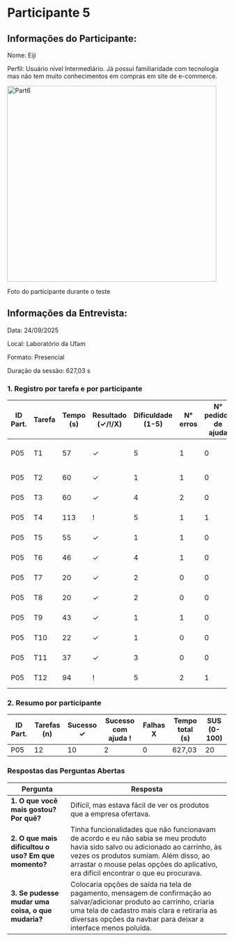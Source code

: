 # Participante 5

## Informações do Participante:
Nome: Eiji

Perfil: Usuário nível Intermediário. Já possui familiaridade com tecnologia mas não tem muito conhecimentos em compras em site de e-commerce. 

<img width="480" height="450" alt="Part6" src="https://github.com/user-attachments/assets/3c9cca8f-13e5-4af7-816b-797b51ae7d4d" />

Foto do participante durante o teste

## Informações da Entrevista: 
Data: 24/09/2025

Local: Laboratório da Ufam

Formato: Presencial 

Duração da sessão: 627,03 s

### 1. Registro por tarefa e por participante
| ID Part. | Tarefa | Tempo (s) | Resultado (✓/!/X) | Dificuldade (1-5) | N° erros | N° pedidos de ajuda | Observações                     |
|----------|--------|-----------|--------------------|-------------------|----------|---------------------|---------------------------------|
| P05      | T1     | 57        | ✓                  | 5                 | 1        | 0                   | Com dificuldade - nao entendeu  |
| P05      | T2     | 60        | ✓                  | 1                 | 1        | 0                   | Nao precisou de ajuda           |
| P05      | T3     | 60        | ✓                  | 4                 | 2        | 0                   | Nao precisou de ajuda           |
| P05      | T4     | 113       | !                  | 5                 | 1        | 1                   | Acha que aplicou                |
| P05      | T5     | 55        | ✓                  | 1                 | 1        | 0                   | Com dificuldade                 |
| P05      | T6     | 46        | ✓                  | 4                 | 1        | 0                   | Realizou com dificuldades       |
| P05      | T7     | 20        | ✓                  | 2                 | 0        | 0                   | Nao teve dificuldade            |
| P05      | T8     | 20        | ✓                  | 2                 | 0        | 0                   | Nao teve dificuldade            |
| P05      | T9     | 43        | ✓                  | 1                 | 1        | 0                   | Nao precisou de ajuda           |
| P05      | T10    | 22        | ✓                  | 1                 | 0        | 0                   | Nao precisou de ajuda           |
| P05      | T11    | 37        | ✓                  | 3                 | 0        | 0                   | Realizou com dificuldades       |
| P05      | T12    | 94        | !                  | 5                 | 2        | 1                   | Com dificuldade                 |

### 2. Resumo por participante
| ID Part. | Tarefas (n) | Sucesso ✓ | Sucesso com ajuda ! | Falhas X | Tempo total (s) | SUS (0-100) |
|----------|-------------|-----------|---------------------|----------|-----------------|-------------|
| P05      | 12          | 10         | 2                   | 0        | 627,03            | 20        |

### Respostas das Perguntas Abertas

| Pergunta | Resposta |
|----------|----------|
| **1. O que você mais gostou? Por quê?** | Difícil, mas estava fácil de ver os produtos que a empresa ofertava. |
| **2. O que mais dificultou o uso? Em que momento?** | Tinha funcionalidades que não funcionavam de acordo e eu não sabia se meu produto havia sido salvo ou adicionado ao carrinho, às vezes os produtos sumiam. Além disso, ao arrastar o mouse pelas opções do aplicativo, era difícil encontrar o que eu procurava. |
| **3. Se pudesse mudar uma coisa, o que mudaria?** | Colocaria opções de saída na tela de pagamento, mensagem de confirmação ao salvar/adicionar produto ao carrinho, criaria uma tela de cadastro mais clara e retiraria as diversas opções da navbar para deixar a interface menos poluída. |

